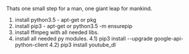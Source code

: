 Thats one small step for a man, one giant leap for mankind.

1) install python3.5 - apt-get or pkg
2) install pip3 - apt-get or python3.5 -m ensurepip
3) install ffmpeg with all needed libs.
4) install all needed py modules.
4.1) pip3 install --upgrade google-api-python-client
4.2) pip3 install youtube_dl
